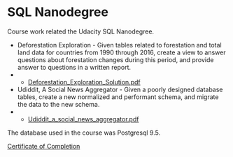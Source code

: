 # SQL Nanodegree
Course work related the Udacity SQL Nanodegree.
* Deforestation Exploration - Given tables related to forestation and total land data for countries from 1990 through 2016, create a view to answer questions about forestation changes during this period, and provide answer to questions in a written report.
* * [Deforestation_Exploration_Solution.pdf](https://github.com/brian-sigurdson/udacity-nano-sql/files/7111741/Deforestation_Exploration_Solution.pdf)
* Udiddit, A Social News Aggregator - Given a poorly designed database tables, create a new normalized and performant schema, and migrate the data to the new schema.
* * [Udiddit_a_social_news_aggregator.pdf](https://github.com/brian-sigurdson/udacity-nano-sql/files/7111746/Udiddit_a_social_news_aggregator.pdf)

The database used in the course was Postgresql 9.5.

[Certificate of Completion](https://confirm.udacity.com/KDDEUMDS)
